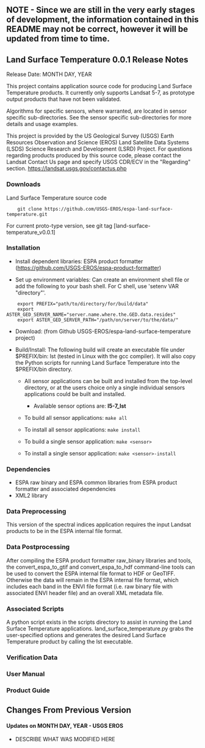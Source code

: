 ## NOTE - Since we are still in the very early stages of development, the information contained in this README may not be correct, however it will be updated from time to time.

## Land Surface Temperature 0.0.1 Release Notes
Release Date: MONTH DAY, YEAR

This project contains application source code for producing Land Surface Temperature products.  It currently only supports Landsat 5-7, as prototype output products that have not been validated.

Algorithms for specific sensors, where warranted, are located in sensor specific sub-directories.  See the sensor specific sub-directories for more details and usage examples.

This project is provided by the US Geological Survey (USGS) Earth Resources
Observation and Science (EROS) Land Satellite Data Systems (LSDS) Science
Research and Development (LSRD) Project. For questions regarding products
produced by this source code, please contact the Landsat Contact Us page and
specify USGS CDR/ECV in the "Regarding" section.
https://landsat.usgs.gov/contactus.php 

### Downloads
Land Surface Temperature source code
```
    git clone https://github.com/USGS-EROS/espa-land-surface-temperature.git
```

For current proto-type version, see git tag [land-surface-temperature_v0.0.1]

### Installation
  * Install dependent libraries: ESPA product formatter (https://github.com/USGS-EROS/espa-product-formatter)

  * Set up environment variables: Can create an environment shell file or add the following to your bash shell.  For C shell, use 'setenv VAR "directory"'.
```
    export PREFIX="path/to/directory/for/build/data"
    export ASTER_GED_SERVER_NAME="server.name.where.the.GED.data.resides"
    export ASTER_GED_SERVER_PATH="/path/on/server/to/the/data/"
```

  * Download: (from Github USGS-EROS/espa-land-surface-temperature project)

  * Build/Install: The following build will create an executable file under $PREFIX/bin: lst (tested in Linux with the gcc compiler). It will also copy the Python scripts for running Land Surface Temperature into the $PREFIX/bin directory.

    - All sensor applications can be built and installed from the top-level directory, or at the users choice only a single individual sensors applications could be built and installed.

      - Available sensor options are: **l5-7_lst**

    - To build all sensor applications: ```make all```

    - To install all sensor applications: ```make install```

    - To build a single sensor application: ```make <sensor>```

    - To install a single sensor application: ```make <sensor>-install```

### Dependencies
  * ESPA raw binary and ESPA common libraries from ESPA product formatter and associated dependencies
  * XML2 library

### Data Preprocessing
This version of the spectral indices application requires the input Landsat products to be in the ESPA internal file format.

### Data Postprocessing
After compiling the ESPA product formatter raw\_binary libraries and tools, the convert\_espa\_to\_gtif and convert\_espa\_to\_hdf command-line tools can be used to convert the ESPA internal file format to HDF or GeoTIFF.  Otherwise the data will remain in the ESPA internal file format, which includes each band in the ENVI file format (i.e. raw binary file with associated ENVI header file) and an overall XML metadata file.

### Associated Scripts
A python script exists in the scripts directory to assist in running the Land Surface Temperature applications.  land\_surface\_temperature.py grabs the user-specified options and generates the desired Land Surface Temperature product by calling the lst executable.

### Verification Data

### User Manual

### Product Guide

## Changes From Previous Version
#### Updates on MONTH DAY, YEAR - USGS EROS
  * DESCRIBE WHAT WAS MODIFIED HERE
